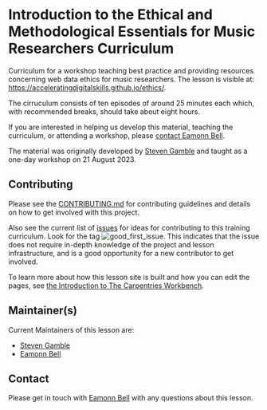 # Introduction to the Ethical and Methodological Essentials for Music Researchers Curriculum

Curriculum for a workshop teaching best practice and providing resources concerning web data ethics for music researchers. The lesson is visible at: https://acceleratingdigitalskills.github.io/ethics/.

The cirruculum consists of ten episodes of around 25 minutes each which, with recommended breaks, should take about eight hours.

If you are interested in helping us develop this material, teaching the curriculum, or attending a workshop, please [contact Eamonn Bell](mailto:eamonn.bell@durham.ac.uk).

The material was originally developed by [Steven Gamble](https://github.com/stimhub) and taught as a one-day workshop on 21 August 2023.

## Contributing
Please see the [CONTRIBUTING.md](CONTRIBUTING.md) for contributing guidelines and details on how to get involved with this project.

Also see the current list of [issues](https://github.com/acceleratingdigitalskills/cli-and-web-for-music/issues)
for ideas for contributing to this training curriculum. Look for the tag ![good_first_issue](https://img.shields.io/badge/-good%20first%20issue-gold.svg).
This indicates that the issue does not require in-depth knowledge of the project and lesson infrastructure, and is a good opportunity for a new contributor to get involved.

To learn more about how this lesson site is built and how you can edit the pages, see [the Introduction to The Carpentries Workbench][sandpaper-docs].

## Maintainer(s)
Current Maintainers of this lesson are:

* [Steven Gamble](https://github.com/stimhub)
* [Eamonn Bell](eamonn.bell@durham.ac.uk)

## Contact
Please get in touch with [Eamonn Bell](eamonn.bell@durham.ac.uk) with any questions about this lesson.

[sandpaper-docs]: https://carpentries.github.io/sandpaper-docs/
